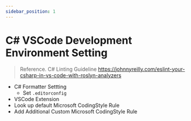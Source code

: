 ```yaml
---
sidebar_position: 1
---
```


# C# VSCode Development Environment Setting

> Reference. C# Linting Guideline
> https://johnnyreilly.com/eslint-your-csharp-in-vs-code-with-roslyn-analyzers

- C# Formatter Settting
  - Set `.editorconfig`
- VSCode Extension
- Look up default Microsoft CodingStyle Rule
- Add Additional Custom Microsoft CodingStyle Rule
